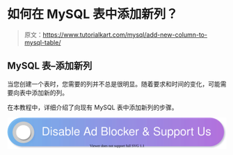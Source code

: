 # 如何在 MySQL 表中添加新列？

> 原文：<https://www.tutorialkart.com/mysql/add-new-column-to-mysql-table/>

## MySQL 表–添加新列

当您创建一个表时，您需要的列并不总是很明显。随着要求和时间的变化，可能需要向表中添加新的列。

在本教程中，详细介绍了向现有 MySQL 表中添加新列的步骤。

[![](img/925da31b32d6bc3827932f6c8afb11bb.png)](https://www.tutorialkart.com/)